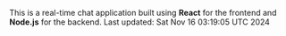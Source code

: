 This is a real-time chat application built using **React** for the frontend and **Node.js** for the backend.
Last updated: Sat Nov 16 03:19:05 UTC 2024
